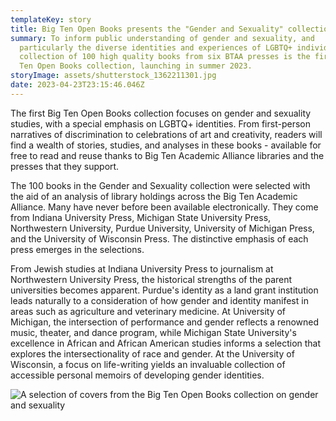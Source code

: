 ```yaml
---
templateKey: story
title: Big Ten Open Books presents the "Gender and Sexuality" collection
summary: To inform public understanding of gender and sexuality, and
  particularly the diverse identities and experiences of LGBTQ+ individuals, a
  collection of 100 high quality books from six BTAA presses is the first Big
  Ten Open Books collection, launching in summer 2023.
storyImage: assets/shutterstock_1362211301.jpg
date: 2023-04-23T23:15:46.046Z
---
```

T﻿he first Big Ten Open Books collection focuses on gender and sexuality studies, with a special emphasis on LGBTQ+ identities. From first-person narratives of discrimination to celebrations of art and creativity, readers will find a wealth of stories, studies, and analyses in these books - available for free to read and reuse thanks to Big Ten Academic Alliance libraries and the presses that they support.

T﻿he 100 books in the Gender and Sexuality collection were selected with the aid of an analysis of library holdings across the Big Ten Academic Alliance. Many have never before been available electronically. They come from Indiana University Press, Michigan State University Press, Northwestern University, Purdue University, University of Michigan Press, and the University of Wisconsin Press. The distinctive emphasis of each press emerges in the selections.

From Jewish studies at Indiana University Press to journalism at Northwestern University Press, the historical strengths of the parent universities becomes apparent. Purdue's identity as a land grant institution leads naturally to a consideration of how gender and identity manifest in areas such as agriculture and veterinary medicine. At University of Michigan, the intersection of performance and gender reflects a renowned music, theater, and dance program,  while Michigan State University's excellence in African and African American studies informs a selection that explores the intersectionality of race and gender. At the University of Wisconsin, a focus on life-writing yields an invaluable collection of accessible personal memoirs of developing gender identities.

![A selection of covers from the Big Ten Open Books collection on gender and sexuality](assets/untitled-design-2-.png)